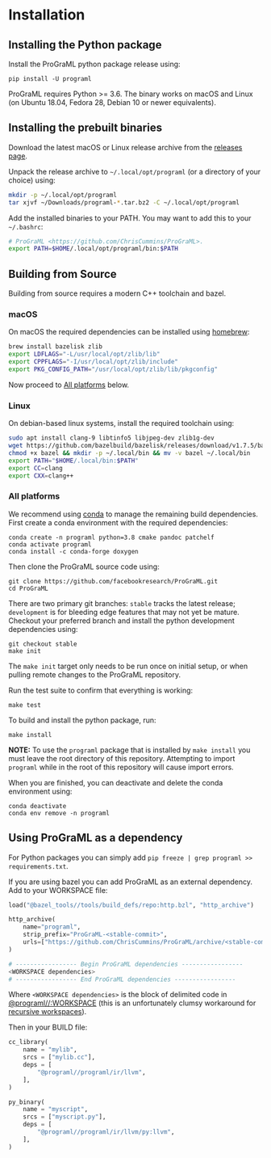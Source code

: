 # Installation

## Installing the Python package

Install the ProGraML python package release using:

    pip install -U programl

ProGraML requires Python >= 3.6. The binary works on macOS and Linux (on Ubuntu
18.04, Fedora 28, Debian 10 or newer equivalents).

## Installing the prebuilt binaries

Download the latest macOS or Linux release archive from the [releases
page](https://github.com/ChrisCummins/ProGraML/releases).

Unpack the release archive to `~/.local/opt/programl` (or a directory of your
choice) using:
```sh
mkdir -p ~/.local/opt/programl
tar xjvf ~/Downloads/programl-*.tar.bz2 -C ~/.local/opt/programl
```

Add the installed binaries to your PATH. You may want to add this to your
`~/.bashrc`:
```sh
# ProGraML <https://github.com/ChrisCummins/ProGraML>.
export PATH=$HOME/.local/opt/programl/bin:$PATH
```


## Building from Source

Building from source requires a modern C++ toolchain and bazel.

### macOS

On macOS the required dependencies can be installed using
[homebrew](https://docs.brew.sh/Installation):

```sh
brew install bazelisk zlib
export LDFLAGS="-L/usr/local/opt/zlib/lib"
export CPPFLAGS="-I/usr/local/opt/zlib/include"
export PKG_CONFIG_PATH="/usr/local/opt/zlib/lib/pkgconfig"
```

Now proceed to [All platforms](#all-platforms) below.

### Linux

On debian-based linux systems, install the required toolchain using:

```sh
sudo apt install clang-9 libtinfo5 libjpeg-dev zlib1g-dev
wget https://github.com/bazelbuild/bazelisk/releases/download/v1.7.5/bazelisk-linux-amd64 -O bazel
chmod +x bazel && mkdir -p ~/.local/bin && mv -v bazel ~/.local/bin
export PATH="$HOME/.local/bin:$PATH"
export CC=clang
export CXX=clang++
```

### All platforms

We recommend using
[conda](https://docs.conda.io/projects/conda/en/latest/user-guide/install/) to
manage the remaining build dependencies. First create a conda environment with
the required dependencies:

    conda create -n programl python=3.8 cmake pandoc patchelf
    conda activate programl
    conda install -c conda-forge doxygen

Then clone the ProGraML source code using:

    git clone https://github.com/facebookresearch/ProGraML.git
    cd ProGraML

There are two primary git branches: `stable` tracks the latest release;
`development` is for bleeding edge features that may not yet be mature. Checkout
your preferred branch and install the python development dependencies using:

    git checkout stable
    make init

The `make init` target only needs to be run once on initial setup, or when
pulling remote changes to the ProGraML repository.

Run the test suite to confirm that everything is working:

    make test

To build and install the python package, run:

    make install

**NOTE:** To use the `programl` package that is installed by `make install` you
must leave the root directory of this repository. Attempting to import
`programl` while in the root of this repository will cause import errors.

When you are finished, you can deactivate and delete the conda environment
using:

    conda deactivate
    conda env remove -n programl


## Using ProGraML as a dependency

For Python packages you can simply add `pip freeze | grep programl >> requirements.txt`.

If you are using bazel you can add ProGraML as an external dependency. Add to
your WORKSPACE file:

```py
load("@bazel_tools//tools/build_defs/repo:http.bzl", "http_archive")

http_archive(
    name="programl",
    strip_prefix="ProGraML-<stable-commit>",
    urls=["https://github.com/ChrisCummins/ProGraML/archive/<stable-commit>.tar.gz"],
)

# ----------------- Begin ProGraML dependencies -----------------
<WORKSPACE dependencies>
# ----------------- End ProGraML dependencies -----------------
```

Where `<WORKSPACE dependencies>` is the block of delimited code in
[@programl//:WORKSPACE](https://github.com/ChrisCummins/ProGraML/blob/development/WORKSPACE)
(this is an unfortunately clumsy workaround for [recursive
workspaces](https://github.com/bazelbuild/bazel/issues/1943)).

Then in your BUILD file:

```py
cc_library(
    name = "mylib",
    srcs = ["mylib.cc"],
    deps = [
        "@programl//programl/ir/llvm",
    ],
)

py_binary(
    name = "myscript",
    srcs = ["myscript.py"],
    deps = [
        "@programl//programl/ir/llvm/py:llvm",
    ],
)
```
